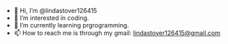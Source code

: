 - 👋 Hi, I’m @lindastover126415
- 👀 I’m interested in coding.
- 🌱 I’m currently learning prgrogramming.
- 📫 How to reach me is through my gmail: lindastover126415@gmail.com

<!---
lindastover126415/lindastover126415 is a ✨ special ✨ repository because its `README.md` (this file) appears on your GitHub profile.
You can click the Preview link to take a look at your changes.
--->

